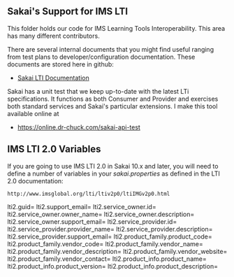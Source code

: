 Sakai's Support for IMS LTI
---------------------------

This folder holds our code for IMS Learning Tools Interoperability.   This area has many different contributors.  

There are several internal documents that you might find useful ranging from test plans to developer/configuration
documentation.  These documents are stored here in github:

* [Sakai LTI Documentation](https://github.com/sakaiproject/sakai/tree/master/basiclti/basiclti-docs/resources/docs)

Sakai has a unit test that we keep up-to-date with the latest LTi specifications.  It functions as both Consumer and Provider and exercises both standard services and Sakai's particular extensions.  I make this tool available online at

* https://online.dr-chuck.com/sakai-api-test

IMS LTI 2.0 Variables
---------------------

If you are going to use IMS LTI 2.0 in Sakai 10.x and later, you will need to define a number
of variables in your *sakai.properties* as defined in the LTI 2.0 documentation:

    http://www.imsglobal.org/lti/ltiv2p0/ltiIMGv2p0.html

lti2.guid=
lti2.support\_email=
lti2.service\_owner.id=
lti2.service\_owner.owner\_name=
lti2.service\_owner.description=
lti2.service\_owner.support\_email=
lti2.service\_provider.id=
lti2.service\_provider.provider\_name=
lti2.service\_provider.description=
lti2.service\_provider.support\_email=
lti2.product\_family.product\_code=
lti2.product\_family.vendor\_code=
lti2.product\_family.vendor\_name=
lti2.product\_family.vendor\_description=
lti2.product\_family.vendor\_website=
lti2.product\_family.vendor\_contact=
lti2.product\_info.product\_name=
lti2.product\_info.product\_version=
lti2.product\_info.product\_description=

